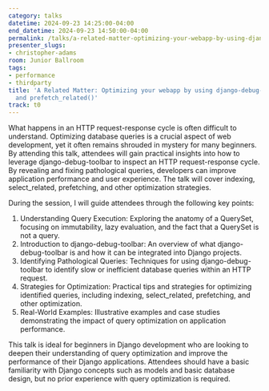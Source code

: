 ```yaml
---
category: talks
datetime: 2024-09-23 14:25:00-04:00
end_datetime: 2024-09-23 14:50:00-04:00
permalink: /talks/a-related-matter-optimizing-your-webapp-by-using-django-debug-toolbar-select-related-and-prefetch-related/
presenter_slugs:
- christopher-adams
room: Junior Ballroom
tags:
- performance
- thirdparty
title: 'A Related Matter: Optimizing your webapp by using django-debug-toolbar, select_related(),
  and prefetch_related()'
track: t0
---
```


What happens in an HTTP request-response cycle is often difficult to understand. Optimizing database queries is a crucial aspect of web development, yet it often remains shrouded in mystery for many beginners. By attending this talk, attendees will gain practical insights into how to leverage django-debug-toolbar to inspect an HTTP request-response cycle. By revealing and fixing pathological queries, developers can improve application performance and user experience. The talk will cover indexing, select_related, prefetching, and other optimization strategies.

During the session, I will guide attendees through the following key points:
1. Understanding Query Execution: Exploring the anatomy of a QuerySet, focusing on immutability, lazy evaluation, and the fact that a QuerySet is not a query.
2. Introduction to django-debug-toolbar: An overview of what django-debug-toolbar is and how it can be integrated into Django projects.
3. Identifying Pathological Queries: Techniques for using django-debug-toolbar to identify slow or inefficient database queries within an HTTP request.
4. Strategies for Optimization: Practical tips and strategies for optimizing identified queries, including indexing, select_related, prefetching, and other optimization.
5. Real-World Examples: Illustrative examples and case studies demonstrating the impact of query optimization on application performance.

This talk is ideal for beginners in Django development who are looking to deepen their understanding of query optimization and improve the performance of their Django applications. Attendees should have a basic familiarity with Django concepts such as models and basic database design, but no prior experience with query optimization is required.